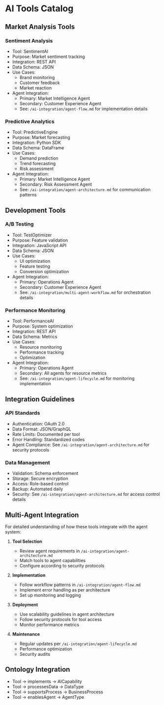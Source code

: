 # AI Tools Catalog

## Market Analysis Tools

### Sentiment Analysis
- Tool: SentimentAI
- Purpose: Market sentiment tracking
- Integration: REST API
- Data Schema: JSON
- Use Cases:
  - Brand monitoring
  - Customer feedback
  - Market reaction
- Agent Integration:
  - Primary: Market Intelligence Agent
  - Secondary: Customer Experience Agent
  - See: `/ai-integration/agent-flow.md` for implementation details

### Predictive Analytics
- Tool: PredictiveEngine
- Purpose: Market forecasting
- Integration: Python SDK
- Data Schema: DataFrame
- Use Cases:
  - Demand prediction
  - Trend forecasting
  - Risk assessment
- Agent Integration:
  - Primary: Market Intelligence Agent
  - Secondary: Risk Assessment Agent
  - See: `/ai-integration/agent-architecture.md` for communication patterns

## Development Tools

### A/B Testing
- Tool: TestOptimizer
- Purpose: Feature validation
- Integration: JavaScript API
- Data Schema: JSON
- Use Cases:
  - UI optimization
  - Feature testing
  - Conversion optimization
- Agent Integration:
  - Primary: Operations Agent
  - Secondary: Customer Experience Agent
  - See: `/ai-integration/multi-agent-workflow.md` for orchestration details

### Performance Monitoring
- Tool: PerformanceAI
- Purpose: System optimization
- Integration: REST API
- Data Schema: Metrics
- Use Cases:
  - Resource monitoring
  - Performance tracking
  - Optimization
- Agent Integration:
  - Primary: Operations Agent
  - Secondary: All agents for resource metrics
  - See: `/ai-integration/agent-lifecycle.md` for monitoring implementation

## Integration Guidelines

### API Standards
- Authentication: OAuth 2.0
- Data Format: JSON/GraphQL
- Rate Limits: Documented per tool
- Error Handling: Standardized codes
- Agent Compliance: See `/ai-integration/agent-architecture.md` for security protocols

### Data Management
- Validation: Schema enforcement
- Storage: Secure encryption
- Access: Role-based control
- Backup: Automated daily
- Security: See `/ai-integration/agent-architecture.md` for access control details

## Multi-Agent Integration
For detailed understanding of how these tools integrate with the agent system:

1. **Tool Selection**
   - Review agent requirements in `/ai-integration/agent-architecture.md`
   - Match tools to agent capabilities
   - Configure according to security protocols

2. **Implementation**
   - Follow workflow patterns in `/ai-integration/agent-flow.md`
   - Implement error handling as per architecture
   - Set up monitoring and logging

3. **Deployment**
   - Use scalability guidelines in agent architecture
   - Follow security protocols for tool access
   - Monitor performance metrics

4. **Maintenance**
   - Regular updates per `/ai-integration/agent-lifecycle.md`
   - Performance optimization
   - Security audits

## Ontology Integration
- Tool → implements → AICapability
- Tool → processesData → DataType
- Tool → supportsProcess → BusinessProcess
- Tool → enablesAgent → AgentType